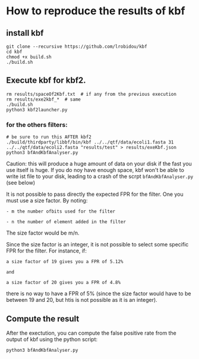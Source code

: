 # How to reproduce the results of kbf

## install kbf
```
git clone --recursive https://github.com/lrobidou/kbf
cd kbf
chmod +x build.sh
./build.sh
```
## Execute kbf for kbf2.
```
rm results/spaceOf2Kbf.txt  # if any from the previous execution
rm results/exe2kbf_*  # same
./build.sh
python3 kbf2launcher.py
```
### for the others filters:

```
# be sure to run this AFTER kbf2
./build/thirdparty/libbf/bin/kbf ../../qtf/data/ecoli1.fasta 31 ../../qtf/data/ecoli2.fasta "results/test" > results/exeKbf.json
python3 bfAndKbfAnalyser.py
```

Caution: this will produce a huge amount of data on your disk if the fast you use itself is huge. If you do noy have enough space, kbf won't be able to write ist file to your disk, leading to a crash of the scrpt ```bfAndKbfAnalyser.py``` (see below)

It is not possible to pass directly the expected FPR for the filter. One you must use a size factor.
By noting:

    - m the number ofbits used for the filter 
    
    - n the number of element added in the filter
    
The size factor would be m/n.

Since the size factor is an integer, it is not possible to select some specific FPR for the filter. For instance, if:

    a size factor of 19 gives you a FPR of 5.12%
    
    and
    
    a size factor of 20 gives you a FPR of 4.8%
    
there is no way to have a FPR of 5% (since the size factor would have to be between 19 and 20, but htis is not possible as it is an integer).

## Compute the result
After the exectution, you can compute the false positive rate from the output of kbf using the python script:
```
python3 bfAndKbfAnalyser.py
```
